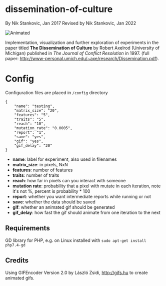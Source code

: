 # dissemination-of-culture

By Nik Stankovic, Jan 2017
Revised by Nik Stankovic, Jan 2022

![Animated](https://github.com/nikslab/dissemination-of-culture/blob/master/animated/15px_10Fx5T__1_9463.gif)

Implementation, visualization and further exploration of experiments in the paper titled **The Dissemination of Culture** by Robert Axelrod (University of Michigan) published in *The Journal of Conflict Resolution* in 1997. (full paper: http://www-personal.umich.edu/~axe/research/Dissemination.pdf).

# Config

Configuration files are placed in `/config` directory

```
{
    "name": "testing",
    "matrix_size": "20",
    "features": "5",
    "traits": "5",
    "reach": "10",
    "mutation_rate": "0.0005",
    "report": "1",
    "save": "yes",
    "gif": "yes",
    "gif_delay": "20"
}
```

* **name**: label for experiment, also used in filenames
* **matrix_size**: in pixels, NxN
* **features**: number of features
* **traits**: number of traits
* **reach**: how far in pixels can you interact with someone
* **mutation rate**: probability that a pixel with mutate in each iteration, note it's not %, percent is probability * 100
* **report**: whether you want intermediate reports while running or not
* **save**: whether the data should be saved
* **gif**: whether an animated gif should be generated
* **gif_delay**: how fast the gif should animate from one iteration to the next


## Requirements

GD library for PHP, e.g. on Linux installed with `sudo apt-get install php7.4-gd`

## Credits

Using GIFEncoder Version 2.0 by László Zsidi, http://gifs.hu to create animated gifs.
